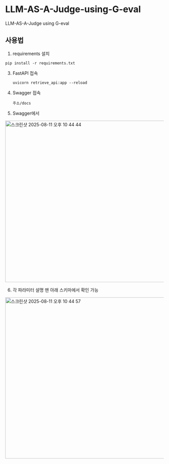 # LLM-AS-A-Judge-using-G-eval
LLM-AS-A-Judge using G-eval


## 사용법
1. requirements 설치
  ```
  pip install -r requirements.txt
  ```

3. FastAPI 접속
   ```
   uvicorn retrieve_api:app --reload
   ```
   
4. Swagger 접속
   ```
   주소/docs 
   ```
   
5. Swagger에서
<img width="1442" height="512" alt="스크린샷 2025-08-11 오후 10 44 44" src="https://github.com/user-attachments/assets/4d0447a9-f0e2-4d9f-8fbf-f723d4050d29" />


6. 각 파라미터 설명 맨 아래 스키마에서 확인 가능
<img width="729" height="511" alt="스크린샷 2025-08-11 오후 10 44 57" src="https://github.com/user-attachments/assets/5a6d80df-f696-4fba-a271-f927f1fa14d0" />
